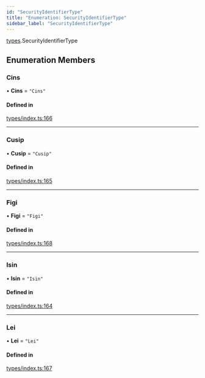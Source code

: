 ```yaml
---
id: "SecurityIdentifierType"
title: "Enumeration: SecurityIdentifierType"
sidebar_label: "SecurityIdentifierType"
---
```


[types](../../../modules/Types/Types.md).SecurityIdentifierType

## Enumeration Members

### Cins

• **Cins** = ``"Cins"``

#### Defined in

[types/index.ts:166](https://github.com/PolymeshAssociation/polymesh-sdk/blob/968f8d70c/src/types/index.ts#L166)

___

### Cusip

• **Cusip** = ``"Cusip"``

#### Defined in

[types/index.ts:165](https://github.com/PolymeshAssociation/polymesh-sdk/blob/968f8d70c/src/types/index.ts#L165)

___

### Figi

• **Figi** = ``"Figi"``

#### Defined in

[types/index.ts:168](https://github.com/PolymeshAssociation/polymesh-sdk/blob/968f8d70c/src/types/index.ts#L168)

___

### Isin

• **Isin** = ``"Isin"``

#### Defined in

[types/index.ts:164](https://github.com/PolymeshAssociation/polymesh-sdk/blob/968f8d70c/src/types/index.ts#L164)

___

### Lei

• **Lei** = ``"Lei"``

#### Defined in

[types/index.ts:167](https://github.com/PolymeshAssociation/polymesh-sdk/blob/968f8d70c/src/types/index.ts#L167)
